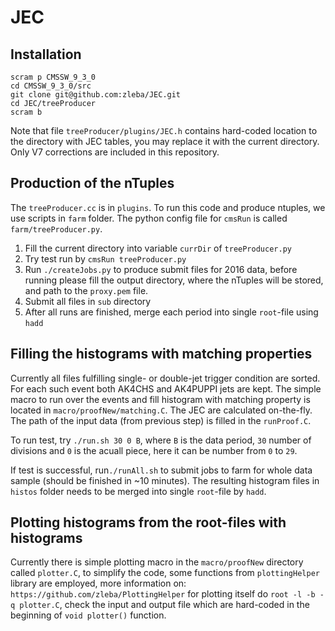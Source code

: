 # JEC

## Installation
```
scram p CMSSW_9_3_0
cd CMSSW_9_3_0/src
git clone git@github.com:zleba/JEC.git
cd JEC/treeProducer
scram b
```
Note that file `treeProducer/plugins/JEC.h` contains hard-coded location to the directory with JEC tables, you may replace it with the current directory. Only V7 corrections are included in this repository.

## Production of the nTuples
The `treeProducer.cc` is in `plugins`. To run this code and produce ntuples, we use scripts in `farm` folder.
The python config file for `cmsRun` is called `farm/treeProducer.py`.
1) Fill the current directory into variable `currDir` of `treeProducer.py`
2) Try test run by `cmsRun treeProducer.py`
3) Run `./createJobs.py` to produce submit files for 2016 data, before running please fill the output directory, where the nTuples will be stored, and path to the `proxy.pem` file.
4) Submit all files in `sub` directory
5) After all runs are finished, merge each period into single `root`-file using `hadd`

## Filling the histograms with matching properties
Currently all files fulfilling single- or double-jet trigger condition are sorted.
For each such event both AK4CHS and AK4PUPPI jets are kept.
The simple macro to run over the events and fill histogram with matching property is located in `macro/proofNew/matching.C`.
The JEC are calculated on-the-fly.
The path of the input data (from previous step) is filled in the `runProof.C`.

To run test, try `./run.sh 30 0 B`, where `B` is the data period, `30` number of divisions and `0` is the acuall piece, here it can be number from `0` to `29`.

If test is successful, run`./runAll.sh` to submit jobs to farm for whole data sample (should be finished in ~10 minutes).
The resulting histogram files in `histos` folder needs to be merged into single `root`-file by `hadd`.

## Plotting histograms from the root-files with histograms
Currently there is simple plotting macro in the `macro/proofNew` directory called `plotter.C`, to simplify the code, some functions from `plottingHelper` library are employed, more information on:
```https://github.com/zleba/PlottingHelper```
for plotting itself do `root -l -b -q plotter.C`, check the input and output file which are hard-coded in the beginning of `void plotter()` function.
